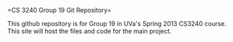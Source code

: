 =CS 3240 Group 19 Git Repository=

This github repository is for Group 19 in UVa's Spring 2013 CS3240 course.
This site will host the files and code for the main project. 
